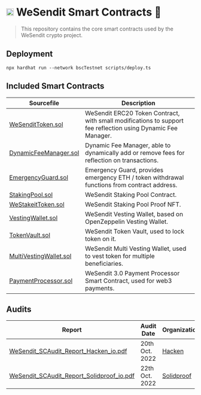 # <img src="https://wesendit.io/wp-content/uploads/2022/04/cropped-WSI_Favicon-192x192.png" width="20px" height="20px"></img> WeSendit Smart Contracts 🚀

> This repository contains the core smart contracts used by the WeSendit crypto project.

## Deployment

```shell
npx hardhat run --network bscTestnet scripts/deploy.ts
```

## Included Smart Contracts

| Sourcefile | Description |
|---|---|
| [WeSenditToken.sol](contracts/WeSenditToken.sol) | WeSendit ERC20 Token Contract, with small modifications to support fee reflection using Dynamic Fee Manager.
| [DynamicFeeManager.sol](contracts/DynamicFeeManager.sol) | Dynamic Fee Manager, able to dynamically add or remove fees for reflection on transactions.
| [EmergencyGuard.sol](contracts/EmergencyGuard.sol) | Emergency Guard, provides emergency ETH / token withdrawal functions from contract address.
| [StakingPool.sol](contracts/StakingPool.sol) | WeSendit Staking Pool Contract.
| [WeStakeitToken.sol](contracts/WeStakeitToken.sol) | WeSendit Staking Pool Proof NFT.
| [VestingWallet.sol](contracts/VestingWallet.sol) | WeSendit Vesting Wallet, based on OpenZeppelin Vesting Wallet.
| [TokenVault.sol](contracts/TokenVault.sol) | WeSendit Token Vault, used to lock token on it.
| [MultiVestingWallet.sol](contracts/MultiVestingWallet.sol) | WeSendit Multi Vesting Wallet, used to vest token for multiple beneficiaries.
| [PaymentProcessor.sol](contracts/PaymentProcessor.sol) | WeSendit 3.0 Payment Processor Smart Contract, used for web3 payments.

## Audits

| Report | Audit Date | Organization |
|---|---|---|
| [WeSendit_SCAudit_Report_Hacken_io.pdf](WeSendit_SCAudit_Report_Hacken_io.pdf) | 20th Oct. 2022 | [Hacken](https://hacken.io)
| [WeSendit_SCAudit_Report_Solidproof_io.pdf](WeSendit_SCAudit_Report_Solidproof_io.pdf) | 22th Oct. 2022 | [Solidproof](https://solidproof.io)
